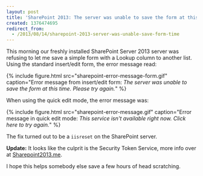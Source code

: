 ```yaml
---
layout: post
title: 'SharePoint 2013: The server was unable to save the form at this time'
created: 1376474695
redirect_from:
  - /2013/08/14/sharepoint-2013-server-was-unable-save-form-time
---
```

This morning our freshly installed SharePoint Server 2013 server was refusing to let me save a simple form with a Lookup column to another list. Using the standard insert/edit form, the error message read:

{% include figure.html src="sharepoint-error-message-form.gif" caption="Error message from insert/edit form: *The server was unable to save the form at this time. Please try again.*" %}

When using the quick edit mode, the error message was:

{% include figure.html src="sharepoint-error-message.gif" caption="Error message in quick edit mode: *This service isn't available right now. Click here to try again.*" %}

The fix turned out to be a `iisreset` on the SharePoint server.

**Update:** It looks like the culprit is the Security Token Service, more info over at [Sharepoint2013.me](http://www.sharepoint2013.me/Blog/Post/83/-The-Security-Token-Service-is-not-available--error-in-sharepoint-2013).

I hope this helps somebody else save a few hours of head scratching.
